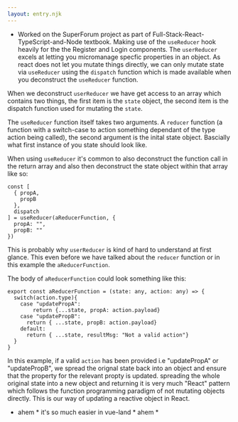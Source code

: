 ```yaml
---
layout: entry.njk
---
```


- Worked on the SuperForum project as part of Full-Stack-React-TypeScript-and-Node textbook. Making use of the `useReducer` hook heavily for the the Register and Login components. The `userReducer` excels at letting you micromanage specfic properties in an object. As react does not let you mutate things directly, we can only mutate state via `useReducer` using the `dispatch` function which is made available when you deconstruct the `useReducer` function. 

When we deconstruct `userReducer` we have get access to an array which contains two things, the first item is the `state` object, the second item is the dispatch function used for mutating the `state`. 

The `useReducer` function itself takes two arguments. A `reducer` function (a function with a switch-case to action something dependant of the type action being called), the second argument is the inital state object. Bascially what first instance of you state should look like.

When using `useReducer` it's common to also deconstruct the function call in the return array and also then deconstruct the state object within that array like so:
```tsx
const [
  { propA,
    propB
  },
  dispatch
] = useReducer(aReducerFunction, {
  propA: "",
  propB: ""
})

```
This is probably why `userReducer` is kind of hard to understand at first glance. This even before we have talked about the `reducer` function or in this example the `aReducerFunction`.

The body of `aReducerFunction` could look something like this:

```tsx
export const aReducerFunction = (state: any, action: any) => {
  switch(action.type){
    case "updatePropA":
        return {...state, propA: action.payload}
    case "updatePropB":
      return { ...state, propB: action.payload}
    default:
      return { ...state, resultMsg: "Not a valid action"}
  }
}

```

In this example, if a valid `action` has been provided i.e "updatePropA" or "updatePropB", we spread the orignal state back into an object and ensure that the property for the relevant propty is updated. spreading the whole original state into a new object and returning it is very much "React" pattern which follows the function programming paradigm of not mutating objects directly. This is our way of updating a reactive object in React. 



* ahem * it's so much easier in vue-land * ahem *
